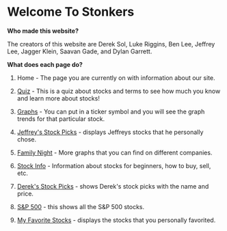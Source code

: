 # Welcome To Stonkers

<b>Who made this website?</b>

The creators of this website are Derek Sol, Luke Riggins, Ben Lee, Jeffrey Lee, Jagger Klein, Saavan Gade, and Dylan Garrett.

<b>What does each page do?</b>

1. Home - The page you are currently on with information about our site.

2. <a href="/Stonkers-Frontend/housing">Quiz</a> - This is a quiz about stocks and terms to see how much you know and learn more about stocks!

3. <a href="/Stonkers-Frontend/food">Graphs</a> - You can put in a ticker symbol and you will see the graph trends for that particular stock.

4. <a href="/Stonkers-Frontend/activities">Jeffrey's Stock Picks</a> - displays Jeffreys stocks that he personally chose.

5. <a href="/Stonkers-Frontend/Family-Night">Family Night</a> - More graphs that you can find on different companies.

6. <a href="/Stonkers-Frontend/gallery">Stock Info</a> - Information about stocks for beginners, how to buy, sell, etc.

7. <a href="/Stonkers-Frontend/stockprice">Derek's Stock Picks</a> - shows Derek's stock picks with the name and price.

8. <a href="/Stonkers-Frontend/S&P500">S&P 500</a> - this shows all the S&P 500 stocks.

9. <a href="/Stonkers-Frontend/favorites">My Favorite Stocks</a> - displays the stocks that you personally favorited.


